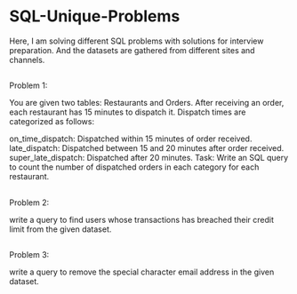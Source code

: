 # SQL-Unique-Problems

Here, I am solving different SQL problems with solutions for interview preparation. And the datasets are gathered from different sites and channels.
##
Problem 1:

You are given two tables: Restaurants and Orders. After receiving an order, 
each restaurant has 15 minutes to dispatch it. Dispatch times are categorized as follows:

on_time_dispatch: Dispatched within 15 minutes of order received.
late_dispatch: Dispatched between 15 and 20 minutes after order received.
super_late_dispatch: Dispatched after 20 minutes.
Task: Write an SQL query to count the number of dispatched orders in each category for each restaurant.

##
Problem 2:

write a query to find users whose transactions has breached their credit limit from the given dataset.

##
Problem 3:

write a query to remove the special character email address in the given dataset.
